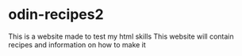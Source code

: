 # odin-recipes2
This is a website made to test my html skills 
This website will contain recipes and information on how to make it
